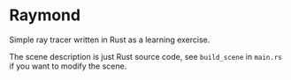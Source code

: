 # Raymond

Simple ray tracer written in Rust as a learning exercise.

The scene description is just Rust source code, see `build_scene` in `main.rs` if you want to modify the scene.